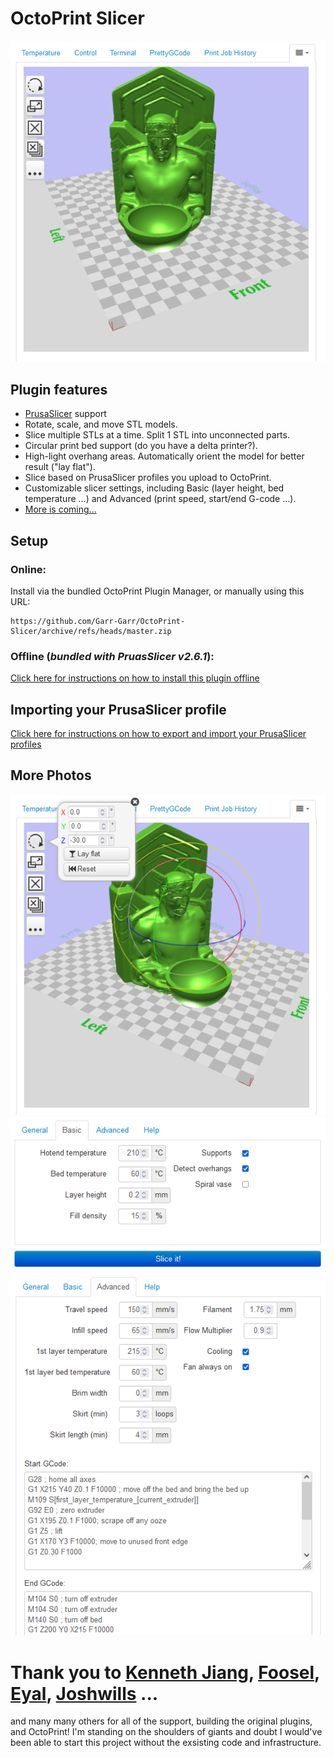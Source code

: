 # OctoPrint Slicer

<img src="/docs/readme_1.png" width="600">

## Plugin features
- [PrusaSlicer](https://www.prusa3d.com/page/prusaslicer_424/) support
- Rotate, scale, and move STL models.
- Slice multiple STLs at a time. Split 1 STL into unconnected parts.
- Circular print bed support (do you have a delta printer?).
- High-light overhang areas. Automatically orient the model for better result ("lay flat").
- Slice based on PrusaSlicer profiles you upload to OctoPrint.
- Customizable slicer settings, including Basic (layer height, bed temperature ...) and Advanced (print speed, start/end G-code ...).
- [More is coming...](https://github.com/Garr-Garr/OctoPrint-InternalSlicer/wiki/Future-Plans)

## Setup
### Online:
Install via the bundled OctoPrint Plugin Manager, or manually using this URL:

    https://github.com/Garr-Garr/OctoPrint-Slicer/archive/refs/heads/master.zip

### Offline (_bundled with PruasSlicer v2.6.1_): 

[Click here for instructions on how to install this plugin offline](https://github.com/Garr-Garr/OctoPrint-InternalSlicer/wiki/Offline-Installation-Instructions)

## Importing your PrusaSlicer profile

[Click here for instructions on how to export and import your PrusaSlicer profiles](https://github.com/Garr-Garr/OctoPrint-InternalSlicer/wiki/Exporting-and-Importing-PrusaSlicer-Profiles)
  
## More Photos

<img src="/docs/readme_2.png" width="600">
<img src="/docs/readme_3.png" width="600">
<img src="/docs/readme_4.png" width="600">

# Thank you to [Kenneth Jiang](https://github.com/kennethjiang/), [Foosel](https://github.com/foosel), [Eyal](https://github.com/eyal0), [Joshwills](https://github.com/joshwills) ...

and many many others for all of the support, building the original plugins, and OctoPrint!
I'm standing on the shoulders of giants and doubt I would've been able to start this project without the exsisting code and infrastructure. 
